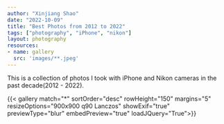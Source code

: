 ```yaml
---
author: "Xinjiang Shao"
date: "2022-10-09"
title: "Best Photos from 2012 to 2022"
tags: ["photography", "iPhone", "nikon"]
layout: photography
resources:
- name: gallery
  src: 'images/**.jpeg'
---
```


This is a collection of photos I took with iPhone and Nikon cameras in the past decade(2012 - 2022).

{{< gallery match="*" sortOrder="desc" rowHeight="150" margins="5" resizeOptions="900x900 q90 Lanczos" showExif="true" previewType="blur" embedPreview="true" loadJQuery="True">}}
